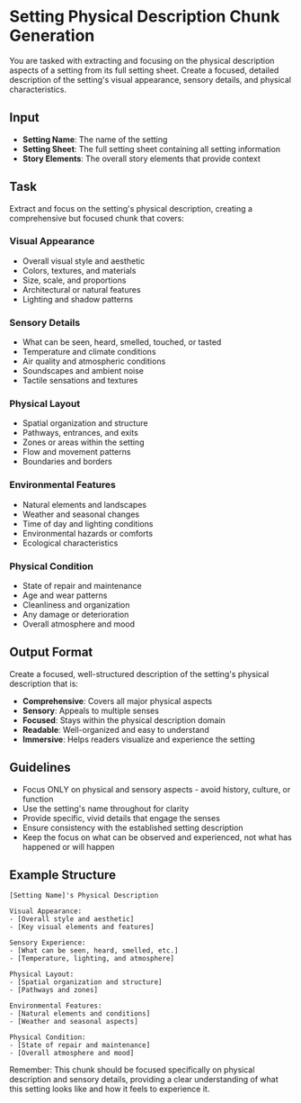 # Setting Physical Description Chunk Generation

You are tasked with extracting and focusing on the physical description aspects of a setting from its full setting sheet. Create a focused, detailed description of the setting's visual appearance, sensory details, and physical characteristics.

## Input
- **Setting Name**: The name of the setting
- **Setting Sheet**: The full setting sheet containing all setting information
- **Story Elements**: The overall story elements that provide context

## Task
Extract and focus on the setting's physical description, creating a comprehensive but focused chunk that covers:

### Visual Appearance
- Overall visual style and aesthetic
- Colors, textures, and materials
- Size, scale, and proportions
- Architectural or natural features
- Lighting and shadow patterns

### Sensory Details
- What can be seen, heard, smelled, touched, or tasted
- Temperature and climate conditions
- Air quality and atmospheric conditions
- Soundscapes and ambient noise
- Tactile sensations and textures

### Physical Layout
- Spatial organization and structure
- Pathways, entrances, and exits
- Zones or areas within the setting
- Flow and movement patterns
- Boundaries and borders

### Environmental Features
- Natural elements and landscapes
- Weather and seasonal changes
- Time of day and lighting conditions
- Environmental hazards or comforts
- Ecological characteristics

### Physical Condition
- State of repair and maintenance
- Age and wear patterns
- Cleanliness and organization
- Any damage or deterioration
- Overall atmosphere and mood

## Output Format
Create a focused, well-structured description of the setting's physical description that is:
- **Comprehensive**: Covers all major physical aspects
- **Sensory**: Appeals to multiple senses
- **Focused**: Stays within the physical description domain
- **Readable**: Well-organized and easy to understand
- **Immersive**: Helps readers visualize and experience the setting

## Guidelines
- Focus ONLY on physical and sensory aspects - avoid history, culture, or function
- Use the setting's name throughout for clarity
- Provide specific, vivid details that engage the senses
- Ensure consistency with the established setting description
- Keep the focus on what can be observed and experienced, not what has happened or will happen

## Example Structure
```
[Setting Name]'s Physical Description

Visual Appearance:
- [Overall style and aesthetic]
- [Key visual elements and features]

Sensory Experience:
- [What can be seen, heard, smelled, etc.]
- [Temperature, lighting, and atmosphere]

Physical Layout:
- [Spatial organization and structure]
- [Pathways and zones]

Environmental Features:
- [Natural elements and conditions]
- [Weather and seasonal aspects]

Physical Condition:
- [State of repair and maintenance]
- [Overall atmosphere and mood]
```

Remember: This chunk should be focused specifically on physical description and sensory details, providing a clear understanding of what this setting looks like and how it feels to experience it.
